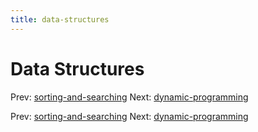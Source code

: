```yaml
---
title: data-structures
---
```




# Data Structures

Prev:
[sorting-and-searching](sorting-and-searching.md)
Next:
[dynamic-programming](dynamic-programming.md)

Prev:
[sorting-and-searching](sorting-and-searching.md)
Next:
[dynamic-programming](dynamic-programming.md)
